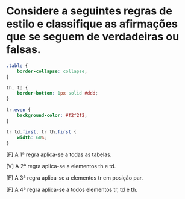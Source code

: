 # Considere a seguintes regras de estilo e classifique as afirmações que se seguem de verdadeiras ou falsas.

```css
.table {
    border-collapse: collapse;
}

th, td {
    border-bottom: 1px solid #ddd;
}

tr.even {
    background-color: #f2f2f2;
}

tr td.first, tr th.first {
    width: 60%;
}
```

[F] A 1ª regra aplica-se a todas as tabelas.

[V] A 2ª regra aplica-se a elementos th e td.

[F] A 3ª regra aplica-se a elementos tr em posição par.

[F] A 4ª regra aplica-se a todos elementos tr, td e th.